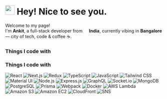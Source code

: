 <h1><img src="https://emojis.slackmojis.com/emojis/images/1531849430/4246/blob-sunglasses.gif" width="30"/> Hey! Nice to see you.</h1>

<p>Welcome to my page! <br> I'm <b>Ankit</b>, a full-stack developer from <img src="https://cdn-icons-png.flaticon.com/512/197/197419.png" width="13"/> <b>India</b>, currently vibing in <b>Bangalore</b> — city of tech, code & coffee ☕.</p>

<h3>Things I code with</h3>
<h3>Things I code with</h3>
<p>
  <img alt="React" src="https://img.shields.io/badge/-React-45b8d8?style=flat-square&logo=react&logoColor=white" />
  <img alt="Next.js" src="https://img.shields.io/badge/-Next.js-000000?style=flat-square&logo=next.js&logoColor=white" />
  <img alt="Redux" src="https://img.shields.io/badge/-Redux-764ABC?style=flat-square&logo=redux&logoColor=white" />
  <img alt="TypeScript" src="https://img.shields.io/badge/-TypeScript-007ACC?style=flat-square&logo=typescript&logoColor=white" />
  <img alt="JavaScript" src="https://img.shields.io/badge/-JavaScript-F7DF1E?style=flat-square&logo=javascript&logoColor=black" />
  <img alt="Tailwind CSS" src="https://img.shields.io/badge/-TailwindCSS-38b2ac?style=flat-square&logo=tailwind-css&logoColor=white" />
  <img alt="Material UI" src="https://img.shields.io/badge/-MUI-764ABC?style=flat-square&logo=mui&logoColor=white" />
  <img alt="Node.js" src="https://img.shields.io/badge/-Node.js-43853d?style=flat-square&logo=node.js&logoColor=white" />
  <img alt="Express.js" src="https://img.shields.io/badge/-Express.js-000000?style=flat-square&logo=express&logoColor=white" />
  <img alt="GraphQL" src="https://img.shields.io/badge/-GraphQL-E10098?style=flat-square&logo=graphql&logoColor=white" />
  <img alt="Socket.io" src="https://img.shields.io/badge/-Socket.io-000000?style=flat-square&logo=socket.io&logoColor=white" />
  <img alt="MongoDB" src="https://img.shields.io/badge/-MongoDB-13aa52?style=flat-square&logo=mongodb&logoColor=white" />
  <img alt="PostgreSQL" src="https://img.shields.io/badge/-PostgreSQL-007ACC?style=flat-square&logo=postgresql&logoColor=white" />
  
  <!-- Added badges with given colors -->
  <img alt="Prisma" src="https://img.shields.io/badge/-Prisma-0C4A6E?style=flat-square&logo=prisma&logoColor=white" />
  <img alt="Webpack" src="https://img.shields.io/badge/-Webpack-8DD6F9?style=flat-square&logo=webpack&logoColor=white" />
  <img alt="Docker" src="https://img.shields.io/badge/-Docker-46a2f1?style=flat-square&logo=docker&logoColor=white" />
  <img alt="AWS Lambda" src="https://img.shields.io/badge/-AWS_Lambda-F59E0B?style=flat-square&logo=aws-lambda&logoColor=white" />
  <img alt="Amazon S3" src="https://img.shields.io/badge/-S3-569A31?style=flat-square&logo=amazon-s3&logoColor=white" />
  <img alt="Amazon EC2" src="https://img.shields.io/badge/-EC2-FF9900?style=flat-square&logo=amazon-ec2&logoColor=white" />
  <img alt="CloudFront" src="https://img.shields.io/badge/-CloudFront-232F3E?style=flat-square&logo=amazon-aws&logoColor=white" />
  <img alt="SNS" src="https://img.shields.io/badge/-SNS-FBBF24?style=flat-square&logo=amazon-sns&logoColor=black" />
</p>
